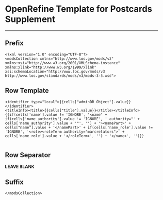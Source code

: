 # OpenRefine Template for Postcards Supplement

---

## Prefix

```
<?xml version="1.0" encoding="UTF-8"?>
<modsCollection xmlns="http://www.loc.gov/mods/v3" xmlns:xsi="http://www.w3.org/2001/XMLSchema-instance" xmlns:xlink="http://www.w3.org/1999/xlink" xsi:schemaLocation="http://www.loc.gov/mods/v3 http://www.loc.gov/standards/mods/v3/mods-3-5.xsd">
```

## Row Template

```
<identifier type="local">{{cells["adminDB Object"].value}}</identifier>
<titleInfo><title>{{cells["title"].value}}</title></titleInfo>
{{if(cells['name'].value != 'IGNORE', '<name' + if(cells['name_authority'].value != 'IGNORE', ' authority="' + cells['name_authority'].value + '"', '') + '><namePart>' + cells["name"].value + '</namePart>' + if(cells['name_role'].value != 'IGNORE', '<role><roleTerm authority="marcrelators">' + cells['name_role'].value + '</roleTerm>', '') + '</name>', '')}} 


```

## Row Separator

**LEAVE BLANK**

## Suffix

```
</modsCollection>
```
